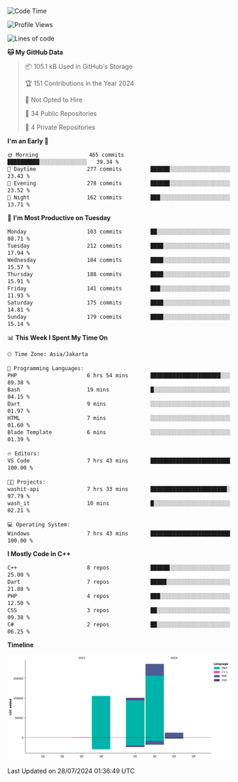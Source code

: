 <!--START_SECTION:waka-->
![Code Time](http://img.shields.io/badge/Code%20Time-142%20hrs%2025%20mins-blue)

![Profile Views](http://img.shields.io/badge/Profile%20Views-5-blue)

![Lines of code](https://img.shields.io/badge/From%20Hello%20World%20I%27ve%20Written-404.5%20thousand%20lines%20of%20code-blue)

**🐱 My GitHub Data** 

> 📦 105.1 kB Used in GitHub's Storage 
 > 
> 🏆 151 Contributions in the Year 2024
 > 
> 🚫 Not Opted to Hire
 > 
> 📜 34 Public Repositories 
 > 
> 🔑 4 Private Repositories 
 > 
**I'm an Early 🐤** 

```text
🌞 Morning                465 commits         ██████████░░░░░░░░░░░░░░░   39.34 % 
🌆 Daytime                277 commits         ██████░░░░░░░░░░░░░░░░░░░   23.43 % 
🌃 Evening                278 commits         ██████░░░░░░░░░░░░░░░░░░░   23.52 % 
🌙 Night                  162 commits         ███░░░░░░░░░░░░░░░░░░░░░░   13.71 % 
```
📅 **I'm Most Productive on Tuesday** 

```text
Monday                   103 commits         ██░░░░░░░░░░░░░░░░░░░░░░░   08.71 % 
Tuesday                  212 commits         ████░░░░░░░░░░░░░░░░░░░░░   17.94 % 
Wednesday                184 commits         ████░░░░░░░░░░░░░░░░░░░░░   15.57 % 
Thursday                 188 commits         ████░░░░░░░░░░░░░░░░░░░░░   15.91 % 
Friday                   141 commits         ███░░░░░░░░░░░░░░░░░░░░░░   11.93 % 
Saturday                 175 commits         ████░░░░░░░░░░░░░░░░░░░░░   14.81 % 
Sunday                   179 commits         ████░░░░░░░░░░░░░░░░░░░░░   15.14 % 
```


📊 **This Week I Spent My Time On** 

```text
🕑︎ Time Zone: Asia/Jakarta

💬 Programming Languages: 
PHP                      6 hrs 54 mins       ██████████████████████░░░   89.38 % 
Bash                     19 mins             █░░░░░░░░░░░░░░░░░░░░░░░░   04.15 % 
Dart                     9 mins              ░░░░░░░░░░░░░░░░░░░░░░░░░   01.97 % 
HTML                     7 mins              ░░░░░░░░░░░░░░░░░░░░░░░░░   01.60 % 
Blade Template           6 mins              ░░░░░░░░░░░░░░░░░░░░░░░░░   01.39 % 

🔥 Editors: 
VS Code                  7 hrs 43 mins       █████████████████████████   100.00 % 

🐱‍💻 Projects: 
washit-api               7 hrs 33 mins       ████████████████████████░   97.79 % 
wash_it                  10 mins             █░░░░░░░░░░░░░░░░░░░░░░░░   02.21 % 

💻 Operating System: 
Windows                  7 hrs 43 mins       █████████████████████████   100.00 % 
```

**I Mostly Code in C++** 

```text
C++                      8 repos             ██████░░░░░░░░░░░░░░░░░░░   25.00 % 
Dart                     7 repos             █████░░░░░░░░░░░░░░░░░░░░   21.88 % 
PHP                      4 repos             ███░░░░░░░░░░░░░░░░░░░░░░   12.50 % 
CSS                      3 repos             ██░░░░░░░░░░░░░░░░░░░░░░░   09.38 % 
C#                       2 repos             ██░░░░░░░░░░░░░░░░░░░░░░░   06.25 % 
```



**Timeline**

![Lines of Code chart](https://raw.githubusercontent.com/PradiptaAhmad/PradiptaAhmad/main/assets/bar_graph.png)


 Last Updated on 28/07/2024 01:36:49 UTC
<!--END_SECTION:waka-->
